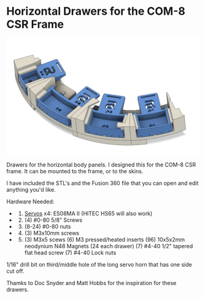 # Horizontal Drawers for the COM-8 CSR Frame

![Image](/Images/Home_View.png)

 Drawers for the horizontal body panels.  I designed this for the COM-8 CSR frame.  It can be mounted to the frame, or to the skins.  

 I have included the STL's and the Fusion 360 file that you can open and edit anything you'd like.  

 Hardware Needed:
 - 1. [Servos](https://www.amazon.com/dp/B07RRWYXL9?psc=1&ref=ppx_yo2ov_dt_b_product_details) x4: ES08MA II  (HITEC HS65 will also work)
 - 2. (4) #0-80 5/8" Screws
 - 3. (8-24) #0-80 nuts
 - 4. (3) M3x10mm screws
 - 5. (3) M3x5 scews
 (6) M3 pressed/heated inserts
 (96) 10x5x2mm neodynium N48 Magnets (24 each drawer)
  (7) #4-40 1/2" tapered flat head screw
  (7) #4-40 Lock nuts
 

 1/16" drill bit on third/middle hole of the long servo horn that has one side cut off.  



Thamks to Doc Snyder and Matt Hobbs for the inspiration for these drawers.
